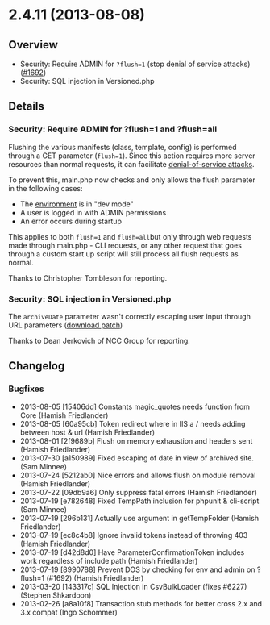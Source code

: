 # 2.4.11 (2013-08-08)

## Overview

 * Security: Require ADMIN for `?flush=1` (stop denial of service attacks)
 ([#1692](https://github.com/silverstripe/silverstripe-framework/issues/1692))
 * Security: SQL injection in Versioned.php

## Details

### Security: Require ADMIN for ?flush=1 and ?flush=all

Flushing the various manifests (class, template, config) is performed through a GET
parameter (`flush=1`). Since this action requires more server resources than normal requests,
it can facilitate [denial-of-service attacks](https://en.wikipedia.org/wiki/Denial-of-service_attack).

To prevent this, main.php now checks and only allows the flush parameter in the following cases:

 * The [environment](/topics/environment-management) is in "dev mode"
 * A user is logged in with ADMIN permissions
 * An error occurs during startup

This applies to both `flush=1` and `flush=all`but only through web requests made through main.php - CLI requests,
or any other request that goes through a custom start up script will still process all flush requests as normal.

Thanks to Christopher Tombleson for reporting.

### Security: SQL injection in Versioned.php

The `archiveDate` parameter wasn't correctly escaping user input through URL parameters ([download patch](https://github.com/silverstripe/silverstripe-framework/commit/a150989e6fb8b0ad41d9ad2af54948de33c721f0.patch))

Thanks to Dean Jerkovich of NCC Group for reporting.

## Changelog

### Bugfixes

 * 2013-08-05 [15406dd] Constants magic_quotes needs function from Core (Hamish Friedlander)
 * 2013-08-05 [60a95cb] Token redirect where in IIS a / needs adding between host & url (Hamish Friedlander)
 * 2013-08-01 [2f9689b] Flush on memory exhaustion and headers sent (Hamish Friedlander)
 * 2013-07-30 [a150989] Fixed escaping of date in view of archived site. (Sam Minnee)
 * 2013-07-24 [5212ab0] Nice errors and allows flush on module removal (Hamish Friedlander)
 * 2013-07-22 [09db9a6] Only suppress fatal errors (Hamish Friedlander)
 * 2013-07-19 [e782648] Fixed TempPath inclusion for phpunit & cli-script (Sam Minnee)
 * 2013-07-19 [296b131] Actually use argument in getTempFolder (Hamish Friedlander)
 * 2013-07-19 [ec8c4b8] Ignore invalid tokens instead of throwing 403 (Hamish Friedlander)
 * 2013-07-19 [d42d8d0] Have ParameterConfirmationToken includes work regardless of include path (Hamish Friedlander)
 * 2013-07-19 [8990788] Prevent DOS by checking for env and admin on ?flush=1 (#1692) (Hamish Friedlander)
 * 2013-03-20 [143317c] SQL Injection in CsvBulkLoader (fixes #6227) (Stephen Shkardoon)
 * 2013-02-26 [a8a10f8] Transaction stub methods for better cross 2.x and 3.x compat (Ingo Schommer)